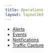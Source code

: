 ```yaml
---
title: Operations
layout: layout163
---
```

* <a href="{% vpath %}/configuration-guide/operations/alerts/">Alerts</a>
* <a href="{% vpath %}/configuration-guide/operations/events/">Events</a>
* <a href="{% vpath %}/architectural-overview/operations/notifications/">Notifications</a>
* <a href="{% vpath %}/configuration-guide/operations/traffic-capture/">Traffic Capture</a>